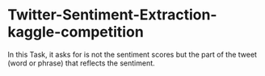 # Twitter-Sentiment-Extraction-kaggle-competition
In this Task, it asks for is not the sentiment scores but the part of the tweet (word or phrase) that reflects the sentiment.
